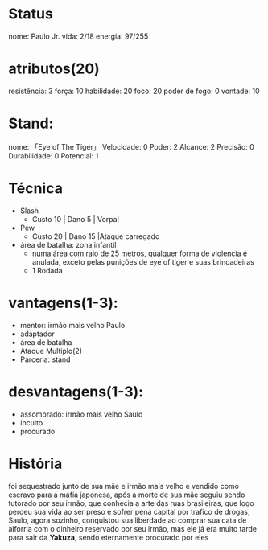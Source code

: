 # Status
nome: Paulo Jr.
vida: 2/18
energia: 97/255
# atributos(20)
resistência: 3
força: 10
habilidade: 20
foco: 20
poder de fogo: 0
vontade: 10

# Stand:
nome: 「Eye of The Tiger」
Velocidade: 0
Poder: 2
Alcance: 2
Precisão: 0
Durabilidade: 0
Potencial: 1

# Técnica
- Slash
	- Custo 10 | Dano 5 | Vorpal
- Pew
	- Custo 20 | Dano 15 |Ataque carregado
- área de batalha: zona infantil
	- numa área com raio de 25 metros, qualquer forma de violencia é anulada, exceto pelas punições de eye of tiger e suas brincadeiras
	- 1 Rodada

# vantagens(1-3):
- mentor: irmão mais velho Paulo
- adaptador
- área de batalha
- Ataque Multiplo(2)
- Parceria: stand

# desvantagens(1-3):
- assombrado: irmão mais velho Saulo
- inculto
- procurado

# História
foi sequestrado junto de sua mãe e irmão mais velho e vendido como escravo para a máfia japonesa, após a morte de sua mãe seguiu sendo tutorado por seu irmão, que conhecia a arte das ruas brasileiras, que logo perdeu sua vida ao ser preso e sofrer pena capital por trafico de drogas, Saulo, agora sozinho, conquistou sua liberdade ao comprar sua cata de alforria com o dinheiro reservado por seu irmão, mas ele já era muito tarde para sair da **Yakuza**, sendo eternamente procurado por eles